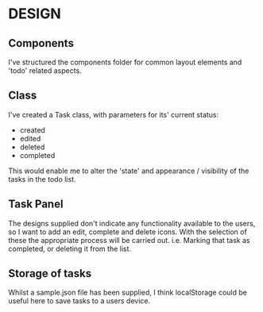 # DESIGN

##    Components
I've structured the components folder for common layout elements and 'todo' related aspects.

##    Class
I've created a Task class, with parameters for its' current status:
- created
- edited 
- deleted
- completed

This would enable me to alter the 'state' and appearance / visibility of the tasks in the todo list.

##    Task Panel
The designs supplied don't indicate any functionality available to the users, so I want to add an edit, complete and delete icons.
With the selection of these the appropriate process will be carried out. i.e. Marking that task as completed, or deleting it from the list.

##    Storage of tasks
Whilst a sample.json file has been supplied, I think localStorage could be useful here to save tasks to a users device.

